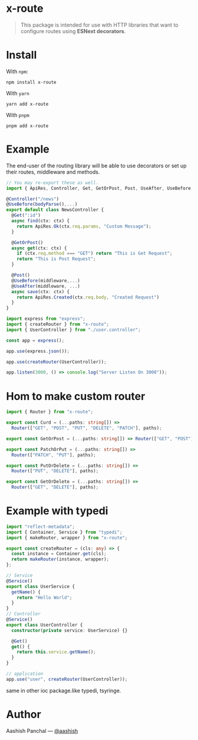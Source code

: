 # x-route

> This package is intended for use with HTTP libraries that want to configure routes using **ESNext decorators**.

# Install

With `npm`:

```
npm install x-route
```

With `yarn`

```
yarn add x-route
```

With `pnpm`

```
pnpm add x-route
```

# Example

The end-user of the routing library will be able to use decorators or set up their routes, middleware and methods.

```ts
// You may re-export these as well.
import { ApiRes, Controller, Get, GetOrPost, Post, UseAfter, UseBefore, ctx } from "x-route";

@Controller("/news")
@UseBefore(bodyParse(),...)
export default class NewsController {
  @Get(":id")
  async find(ctx: ctx) {
    return ApiRes.Ok(ctx.req.params, "Custom Message");
  }

  @GetOrPost()
  async get(ctx: ctx) {
    if (ctx.req.method === "GET") return "This is Get Request";
    return "This is Post Request";
  }

  @Post()
  @UseBefore(middleware,...)
  @UseAfter(middleware, ...)
  async save(ctx: ctx) {
    return ApiRes.Created(ctx.req.body, "Created Request")
  }
}
```

```ts
import express from "express";
import { createRouter } from "x-route";
import { UserController } from "./user.controller";

const app = express();

app.use(express.json());

app.use(createRouter(UserController));

app.listen(3000, () => console.log("Server Listen On 3000"));
```

# Hom to make custom router

```ts
import { Router } from "x-route";

export const Curd = (...paths: string[]) =>
  Router(["GET", "POST", "PUT", "DELETE", "PATCH"], paths);

export const GetOrPost = (...paths: string[]) => Router(["GET", "POST"], paths);

export const PatchOrPut = (...paths: string[]) =>
  Router(["PATCH", "PUT"], paths);

export const PutOrDelete = (...paths: string[]) =>
  Router(["PUT", "DELETE"], paths);

export const GetOrDelete = (...paths: string[]) =>
  Router(["GET", "DELETE"], paths);
```

# Example with typedi

```ts
import "reflect-metadata";
import { Container, Service } from "typedi";
import { makeRouter, wrapper } from "x-route";

export const createRouter = (cls: any) => {
  const instance = Container.get(cls);
  return makeRouter(instance, wrapper);
};

// Service
@Service()
export class UserService {
  getName() {
    return "Hello World";
  }
}
// Controller
@Service()
export class UserController {
  constructor(private service: UserService) {}

  @Get()
  get() {
    return this.service.getName();
  }
}

// application
app.use("user", createRouter(UserController));
```

same in other ioc package.like typedi, tsyringe.

# Author

Aashish Panchal — [@aashish](https://twitter.com/aashish405)
